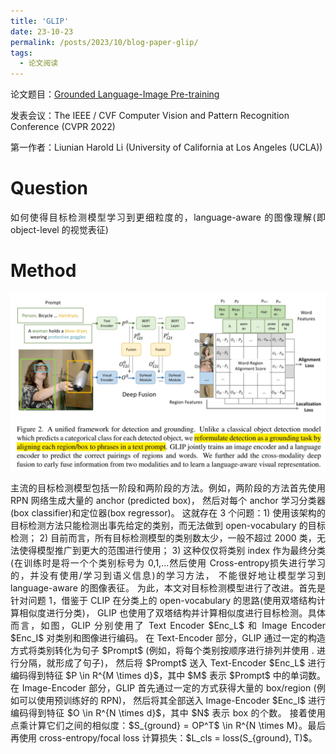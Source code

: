 ```yaml
---
title: 'GLIP'
date: 23-10-23
permalink: /posts/2023/10/blog-paper-glip/
tags:
  - 论文阅读
---
```


<p style="text-align:justify; text-justify:inter-ideograph;"> 论文题目：<a href="https://openaccess.thecvf.com/content/CVPR2022/html/Li_Grounded_Language-Image_Pre-Training_CVPR_2022_paper.html?ref=blog.roboflow.com" target="_blank" title="GLIP">Grounded Language-Image Pre-training</a></p>

发表会议：The IEEE / CVF Computer Vision and Pattern Recognition Conference (CVPR 2022)

第一作者：Liunian Harold Li (University of California at Los Angeles (UCLA))

Question
===

<p style="text-align:justify; text-justify:inter-ideograph;">如何使得目标检测模型学习到更细粒度的，language-aware 的图像理解(即 object-level 的视觉表征)</p>

Method
===

![GLIP architecture](/images/paper_GLIP_architecture.png)

<p style="text-align:justify; text-justify:inter-ideograph;">主流的目标检测模型包括一阶段和两阶段的方法。例如，两阶段的方法首先使用 RPN 网络生成大量的 anchor (predicted box)，
然后对每个 anchor 学习分类器(box classifier)和定位器(box regressor)。
这就存在 3 个问题：1) 使用该架构的目标检测方法只能检测出事先给定的类别，而无法做到 open-vocabulary 的目标检测；
2) 目前而言，所有目标检测模型的类别数太少，一般不超过 2000 类，无法使得模型推广到更大的范围进行使用；
3) 这种仅仅将类别 index 作为最终分类(在训练时是将一个个类别标号为 0,1,...然后使用 Cross-entropy损失进行学习的，并没有使用/学习到语义信息)的学习方法，
不能很好地让模型学习到 language-aware 的图像表征。
为此，本文对目标检测模型进行了改进。首先是针对问题 1，借鉴于 CLIP 在分类上的 open-vocabulary 的思路(使用双塔结构计算相似度进行分类)，
GLIP 也使用了双塔结构并计算相似度进行目标检测。具体而言，如图，GLIP 分别使用了 Text Encoder $Enc_L$ 和 Image Encoder $Enc_I$ 对类别和图像进行编码。
在 Text-Encoder 部分，GLIP 通过一定的构造方式将类别转化为句子 $Prompt$ (例如，将每个类别按顺序进行排列并使用 . 进行分隔，就形成了句子)，
然后将 $Prompt$ 送入 Text-Encoder $Enc_L$ 进行编码得到特征 $P \in R^{M \times d}$，其中 $M$ 表示 $Prompt$ 中的单词数。
在 Image-Encoder 部分，GLIP 首先通过一定的方式获得大量的 box/region (例如可以使用预训练好的 RPN)，
然后将其全部送入 Image-Encoder $Enc_I$ 进行编码得到特征 $O \in R^{N \times d}$，其中 $N$ 表示 box 的个数。
接着使用点乘计算它们之间的相似度：$S_{ground} = OP^T$ \in R^{N \times M}。最后再使用 cross-entropy/focal loss 计算损失：$L_cls = loss(S_{ground}, T)$。
</p>